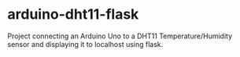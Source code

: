 # arduino-dht11-flask
Project connecting an Arduino Uno to a DHT11 Temperature/Humidity sensor and displaying it to localhost using flask. 
